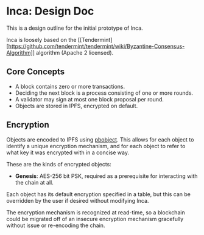 # Inca: Design Doc

This is a design outline for the initial prototype of Inca.

Inca is loosely based on the [[Tendermint][https://github.com/tendermint/tendermint/wiki/Byzantine-Consensus-Algorithm]] algorithm (Apache 2 licensed).

## Core Concepts

 - A block contains zero or more transactions.
 - Deciding the next block is a process consisting of one or more rounds.
 - A validator may sign at most one block proposal per round.
 - Objects are stored in IPFS, encrypted on default.


## Encryption

Objects are encoded to IPFS using [pbobject](https://github.com/aperturerobotics/pbobject). This allows for each object to identify a unique encryption mechanism, and for each object to refer to what key it was encrypted with in a concise way.

These are the kinds of encrypted objects:

 - **Genesis**: AES-256 bit PSK, required as a prerequisite for interacting with the chain at all.
 
Each object has its default encryption specified in a table, but this can be overridden by the user if desired without modifying Inca.

The encryption mechanism is recognized at read-time, so a blockchain could be migrated off of an insecure encryption mechanism gracefully without issue or re-encoding the chain.
